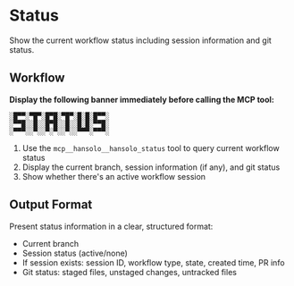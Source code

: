 # Status

Show the current workflow status including session information and git status.

## Workflow

**Display the following banner immediately before calling the MCP tool:**

```
░█▀▀░▀█▀░█▀█░▀█▀░█░█░█▀▀░
░▀▀█░░█░░█▀█░░█░░█░█░▀▀█░
░▀▀▀░░▀░░▀░▀░░▀░░▀▀▀░▀▀▀░
```

1. Use the `mcp__hansolo__hansolo_status` tool to query current workflow status
2. Display the current branch, session information (if any), and git status
3. Show whether there's an active workflow session

## Output Format

Present status information in a clear, structured format:
- Current branch
- Session status (active/none)
- If session exists: session ID, workflow type, state, created time, PR info
- Git status: staged files, unstaged changes, untracked files
